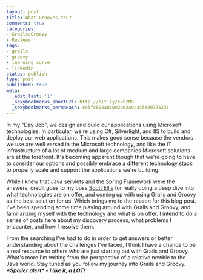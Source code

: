 ```yaml
---
layout: post
title: What Grooves You?
comments: true
categories:
- Grails/Groovy
- Reviews
tags:
- grails
- groovy
- learning curve
- linkedin
status: publish
type: post
published: true
meta:
  _edit_last: '1'
  _sexybookmarks_shortUrl: http://bit.ly/ck8ZMO
  _sexybookmarks_permaHash: ce5fc80aa010e2a62a9c345699775221
---
```

<p>In my &quot;Day Job&quot;, we design and build our applications using Microsoft technologies.  In particular, we're using C#, Silverlight, and IIS to build and deploy our web applications.  This makes good sense because the vendors we use are well versed in the Microsoft technology, and like the IT infrastructure of a lot of medium and large companies Microsoft solutions are at the forefront.  It's becoming apparent though that we're going to have to consider our options and possibly embrace a different technology stack to properly scale and support the applications we're building.</p>

<p>While I knew that Java servlets and the Spring Framework were the answers, credit goes to my boss <a href="http://www.linkedin.com/profile?viewProfile=&key=11181889">Scott Ellis</a> for really doing a deep dive into what technologies are on offer, and coming up with using Grails and Groovy as the best solution for us.  Which brings me to the reason for this blog post.  I've been spending some time playing around with Grails and Groovy, and familiarizing myself with the technology and what is on offer.  I intend to do a series of posts here about my discovery process, what problems I encounter, and how I resolve them.</p>

<p>From the searching I've had to do in order to get answers or better understanding about the challenges I've faced, I think I have a chance to be a real resource to others who are just starting out with Grails and Groovy.  What's more I'm writing from the perspective of a relative newbie to the Java world.  Stay tuned as you follow my journey into Grails and Groovy. <em><strong>*Spoiler alert* - I like it, a LOT!</strong></em></p>
